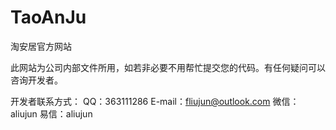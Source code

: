 TaoAnJu
=======

淘安居官方网站

此网站为公司内部文件所用，如若非必要不用帮忙提交您的代码。有任何疑问可以咨询开发者。

开发者联系方式：
QQ：363111286
E-mail：fliujun@outlook.com
微信：aliujun
易信：aliujun
